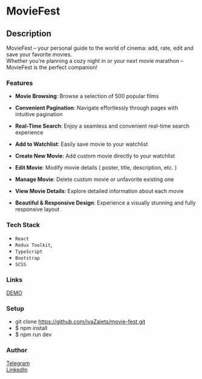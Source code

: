 # MovieFest
## Description
MovieFest – your personal guide to the world of cinema: add, rate, edit and save your favorite movies.  
Whether you're planning a cozy night in or your next movie marathon – MovieFest is the perfect companion!  

### Features
* **Movie Browsing**: Browse a selection of 500 popular films

* **Convenient Pagination**: Navigate effortlessly through pages with intuitive pagination

* **Real-Time Search**: Enjoy a seamless and convenient real-time search experience

* **Add to Watchlist**: Easily save movie to your watchlist

* **Create New Movie**: Add custom movie directly to your watchlist

* **Edit Movie**: Modify movie details ( poster, title, description, etc. )

* **Manage Movie**: Delete custom movie or unfavorite existing one

* **View Movie Details**: Explore detailed information about each movie

* **Beautiful & Responsive Design**: Experience a visually stunning and fully responsive layout

### Tech Stack
* `React`
* `Redux Toolkit`,
* `TypeScript`
* `Bootstrap`
* `SCSS`

### Links
[DEMO](https://ivazaiets.github.io/movie-fest/)  

### Setup
* git clone https://github.com/ivaZaiets/movie-fest.git
* $ npm install
* $ npm run dev

### Author
[Telegram](https://t.me/swugre)  
[LinkedIn](https://www.linkedin.com/in/ivanna-zaiets-6122532a0/)
